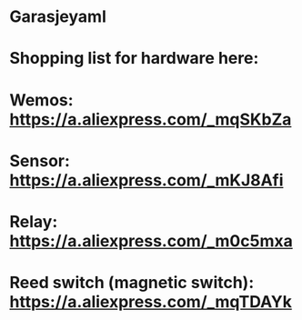 # Garasjeyaml

# Shopping list for hardware here:

# Wemos: https://a.aliexpress.com/_mqSKbZa
# Sensor: https://a.aliexpress.com/_mKJ8Afi
# Relay: https://a.aliexpress.com/_m0c5mxa
# Reed switch (magnetic switch): https://a.aliexpress.com/_mqTDAYk
